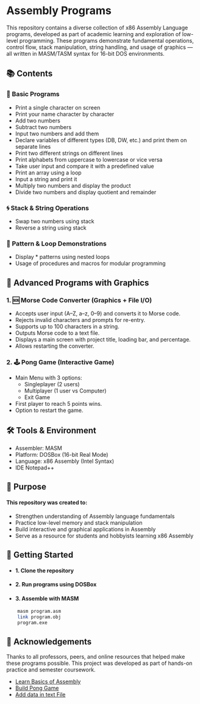 
# Assembly Programs

This repository contains a diverse collection of x86 Assembly Language programs, developed as part of academic learning and exploration of low-level programming. These programs demonstrate fundamental operations, control flow, stack manipulation, string handling, and usage of graphics — all written in MASM/TASM syntax for 16-bit DOS environments.


## 📚 Contents
### 🧾 Basic Programs

- Print a single character on screen
- Print your name character by character
- Add two numbers
- Subtract two numbers
- Input two numbers and add them
- Declare variables of different types (DB, DW, etc.) and print them on separate lines
- Print two different strings on different lines
- Print alphabets from uppercase to lowercase or vice versa
- Take user input and compare it with a predefined value
- Print an array using a loop
- Input a string and print it
- Multiply two numbers and display the product
- Divide two numbers and display quotient and remainder

### 🌀 Stack & String Operations
- Swap two numbers using stack
- Reverse a string using stack

### 🔁 Pattern & Loop Demonstrations
- Display * patterns using nested loops
- Usage of procedures and macros for modular programming

## 🎨 Advanced Programs with Graphics
### 1. 🆘 Morse Code Converter (Graphics + File I/O)
- Accepts user input (A–Z, a–z, 0–9) and converts it to Morse code.
- Rejects invalid characters and prompts for re-entry.
- Supports up to 100 characters in a string.
- Outputs Morse code to a text file.
- Displays a main screen with project title, loading bar, and percentage.
- Allows restarting the converter.

### 2. 🕹️ Pong Game (Interactive Game)
- Main Menu with 3 options:
    - Singleplayer (2 users)
    - Multiplayer (1 user vs Computer)
    - Exit Game
- First player to reach 5 points wins.
- Option to restart the game.




## 🛠️ Tools & Environment

- Assembler: MASM
- Platform: DOSBox (16-bit Real Mode)
- Language: x86 Assembly (Intel Syntax)
- IDE Notepad++

## 🎯 Purpose
#### This repository was created to:
- Strengthen understanding of Assembly language fundamentals
- Practice low-level memory and stack manipulation
- Build interactive and graphical applications in Assembly
- Serve as a resource for students and hobbyists learning x86 Assembly

## 📁 Getting Started
- #### 1. Clone the repository 
- #### 2. Run programs using DOSBox
- #### 3. Assemble with MASM
```bash
    masm program.asm
    link program.obj
    program.exe
```



## 🙌 Acknowledgements
Thanks to all professors, peers, and online resources that helped make these programs possible. This project was developed as part of hands-on practice and semester coursework.

 - [Learn Basics of Assembly](https://www.youtube.com/playlist?list=PLR2FqYUVaFJpHPw1ExSVJZFNlXzJYGAT1)
 - [Build Pong Game](https://www.youtube.com/playlist?list=PLvpbDCl_H7mfgmEJPl1bTHlH5g-f0kWDM)
 - [Add data in text File](https://stackoverflow.com/questions/77072246/add-new-data-in-text-file-by-asm-8086-dosbox)

